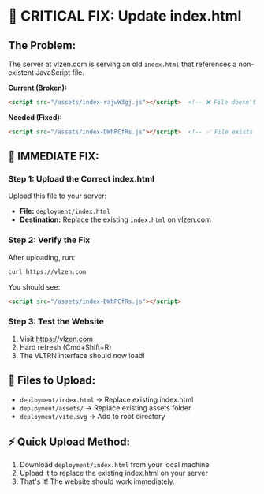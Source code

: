# 🚨 CRITICAL FIX: Update index.html

## The Problem:
The server at vlzen.com is serving an old `index.html` that references a non-existent JavaScript file.

**Current (Broken):**
```html
<script src="/assets/index-rajwW3gj.js"></script>  <!-- ❌ File doesn't exist -->
```

**Needed (Fixed):**
```html
<script src="/assets/index-DWhPCfRs.js"></script>  <!-- ✅ File exists -->
```

## 🎯 IMMEDIATE FIX:

### Step 1: Upload the Correct index.html
Upload this file to your server:
- **File:** `deployment/index.html`
- **Destination:** Replace the existing `index.html` on vlzen.com

### Step 2: Verify the Fix
After uploading, run:
```bash
curl https://vlzen.com
```

You should see:
```html
<script src="/assets/index-DWhPCfRs.js"></script>
```

### Step 3: Test the Website
1. Visit https://vlzen.com
2. Hard refresh (Cmd+Shift+R)
3. The VLTRN interface should now load!

## 📁 Files to Upload:
- `deployment/index.html` → Replace existing index.html
- `deployment/assets/` → Replace existing assets folder
- `deployment/vite.svg` → Add to root directory

## ⚡ Quick Upload Method:
1. Download `deployment/index.html` from your local machine
2. Upload it to replace the existing index.html on your server
3. That's it! The website should work immediately. 